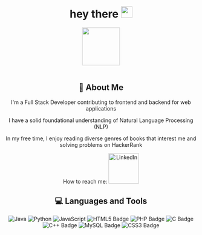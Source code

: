 <h1 align="center">
  hey there
  <img src="https://media.giphy.com/media/hvRJCLFzcasrR4ia7z/giphy.gif" width="30px"/>
</h1>
<div id="header" align="center">
  <img src="https://i.giphy.com/media/v1.Y2lkPTc5MGI3NjExZTFmZjg4bzhpdnR4OXM5MHhrajR0dmkxYjY3emQwNjd4NHpvbmZoeCZlcD12MV9pbnRlcm5hbF9naWZfYnlfaWQmY3Q9Zw/QDjpIL6oNCVZ4qzGs7/giphy.gif" width="100"/>
</div>
<br>
<div align="center">
    <h2>🚀 About Me</h2>
    <p>I'm a Full Stack Developer contributing to frontend and backend for web applications</p>
    <p>I have a solid foundational understanding of Natural Language Processing (NLP)</p>
    <p>In my free time, I enjoy reading diverse genres of books that interest me and solving problems on HackerRank</p>
    <p>How to reach me: <a href="www.linkedin.com/in/Lisa-Gihozo"><img src="https://img.shields.io/badge/LinkedIn-0077B5?style=for-the-badge&logo=linkedin&logoColor=white" width="80" alt="LinkedIn"/></a></p>
</div>
<div></div>
<div align="center">
    <h2> 💻 Languages and Tools</h2>
    <img src="https://img.shields.io/badge/Java-007396?style=for-the-badge&logo=java&logoColor=white" alt="Java" />
    <img src="https://img.shields.io/badge/Python-3776AB?style=for-the-badge&logo=python&logoColor=white" alt="Python"/>
    <img src="https://img.shields.io/badge/JavaScript-F7DF1E?style=for-the-badge&logo=javascript&logoColor=black" alt="JavaScript"/>
    <img src="https://img.shields.io/badge/HTML5-E34F26?style=for-the-badge&logo=html5&logoColor=white" alt="HTML5 Badge"/>
    <img src="https://img.shields.io/badge/PHP-777BB4?style=for-the-badge&logo=php&logoColor=white" alt="PHP Badge"/>
    <img src="https://img.shields.io/badge/C-A8B9CC?style=for-the-badge&logo=c&logoColor=white" alt="C Badge"/>
    <img src="https://img.shields.io/badge/C++-00599C?style=for-the-badge&logo=c%2B%2B&logoColor=white" alt="C++ Badge"/>
    <img src="https://img.shields.io/badge/MySQL-4479A1?style=for-the-badge&logo=mysql&logoColor=white" alt="MySQL Badge"/>
    <img src="https://img.shields.io/badge/CSS3-1572B6?style=for-the-badge&logo=css3&logoColor=white" alt="CSS3 Badge"/>
</div>

